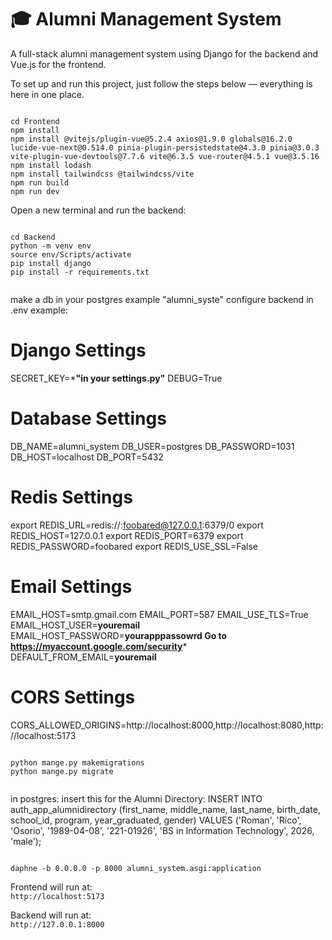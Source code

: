 # 🎓 Alumni Management System

A full-stack alumni management system using Django for the backend and Vue.js for the frontend.

To set up and run this project, just follow the steps below — everything is here in one place.

```

cd Frontend
npm install
npm install @vitejs/plugin-vue@5.2.4 axios@1.9.0 globals@16.2.0 lucide-vue-next@0.514.0 pinia-plugin-persistedstate@4.3.0 pinia@3.0.3 vite-plugin-vue-devtools@7.7.6 vite@6.3.5 vue-router@4.5.1 vue@3.5.16
npm install lodash
npm install tailwindcss @tailwindcss/vite
npm run build
npm run dev

```

Open a new terminal and run the backend:

```

cd Backend
python -m venv env
source env/Scripts/activate
pip install django
pip install -r requirements.txt


```
make a db in your postgres example "alumni_syste"
configure backend in .env
example: 
# Django Settings
SECRET_KEY=***"in your settings.py"**
DEBUG=True

# Database Settings
DB_NAME=alumni_system
DB_USER=postgres
DB_PASSWORD=1031
DB_HOST=localhost
DB_PORT=5432

# Redis Settings
export REDIS_URL=redis://:foobared@127.0.0.1:6379/0
export REDIS_HOST=127.0.0.1
export REDIS_PORT=6379
export REDIS_PASSWORD=foobared
export REDIS_USE_SSL=False

# Email Settings
EMAIL_HOST=smtp.gmail.com
EMAIL_PORT=587
EMAIL_USE_TLS=True
EMAIL_HOST_USER=**youremail**
EMAIL_HOST_PASSWORD=**yourapppassowrd Go to https://myaccount.google.com/security***
DEFAULT_FROM_EMAIL=**youremail**

# CORS Settings
CORS_ALLOWED_ORIGINS=http://localhost:8000,http://localhost:8080,http://localhost:5173


```

python mange.py makemigrations
python mange.py migrate


```

in postgres:
insert this for the Alumni Directory:
INSERT INTO auth_app_alumnidirectory 
(first_name, middle_name, last_name, birth_date, school_id, program, year_graduated, gender)
VALUES 
('Roman', 'Rico', 'Osorio', '1989-04-08', '221-01926', 'BS in Information Technology', 2026, 'male');


```

daphne -b 0.0.0.0 -p 8000 alumni_system.asgi:application

```



Frontend will run at:  
`http://localhost:5173`

Backend will run at:  
`http://127.0.0.1:8000`







